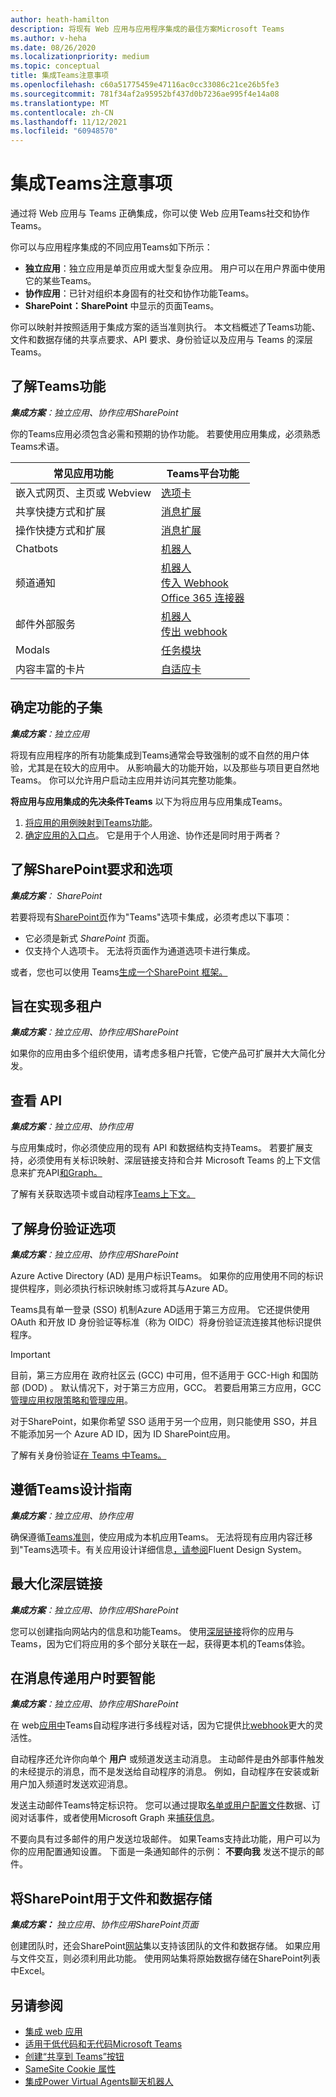 ```yaml
---
author: heath-hamilton
description: 将现有 Web 应用与应用程序集成的最佳方案Microsoft Teams
ms.author: v-heha
ms.date: 08/26/2020
ms.localizationpriority: medium
ms.topic: conceptual
title: 集成Teams注意事项
ms.openlocfilehash: c60a51775459e47116ac0cc33086c21ce26b5fe3
ms.sourcegitcommit: 781f34af2a95952bf437d0b7236ae995f4e14a08
ms.translationtype: MT
ms.contentlocale: zh-CN
ms.lasthandoff: 11/12/2021
ms.locfileid: "60948570"
---
```

# <a name="considerations-for-teams-integration"></a>集成Teams注意事项 

通过将 Web 应用与 Teams 正确集成，你可以使 Web 应用Teams社交和协作Teams。
  
你可以与应用程序集成的不同应用Teams如下所示：
* **独立应用**：独立应用是单页应用或大型复杂应用。 用户可以在用户界面中使用它的某些Teams。
* **协作应用**：已针对组织本身固有的社交和协作功能Teams。
* **SharePoint：SharePoint** 中显示的页面Teams。

你可以映射并按照适用于集成方案的适当准则执行。
本文档概述了Teams功能、文件和数据存储的共享点要求、API 要求、身份验证以及应用与 Teams 的深层Teams。
 
## <a name="get-to-know-teams-platform-capabilities"></a>了解Teams功能

***集成方案**：独立应用、协作应用SharePoint*

你的Teams应用必须包含必需和预期的协作功能。 若要使用应用集成，必须熟悉Teams术语。

|常见应用功能   |Teams平台功能   |
|----------|-----------|
|嵌入式网页、主页或 Webview  |[选项卡](../tabs/what-are-tabs.md)  |
|共享快捷方式和扩展  |[消息扩展](../messaging-extensions/what-are-messaging-extensions.md)  |
|操作快捷方式和扩展  |[消息扩展](../messaging-extensions/what-are-messaging-extensions.md)  |
|Chatbots  |[机器人](../bots/what-are-bots.md) |
|频道通知  |[机器人](../bots/what-are-bots.md)<br/>[传入 Webhook](../webhooks-and-connectors/what-are-webhooks-and-connectors.md)<br/>[Office 365 连接器](../webhooks-and-connectors/what-are-webhooks-and-connectors.md)  |
|邮件外部服务  |[机器人](../bots/what-are-bots.md)<br/>[传出 webhook](../webhooks-and-connectors/what-are-webhooks-and-connectors.md)  |
|Modals  |[任务模块](../task-modules-and-cards/what-are-task-modules.md)  |
|内容丰富的卡片  |[自适应卡](../task-modules-and-cards/what-are-cards.md)  |

## <a name="determine-a-subset-of-functionality"></a>确定功能的子集

***集成方案**：独立应用*

将现有应用程序的所有功能集成到Teams通常会导致强制的或不自然的用户体验，尤其是在较大的应用中。 从影响最大的功能开始，以及那些与项目更自然地Teams。 你可以允许用户启动主应用并访问其完整功能集。

**将应用与应用集成的先决条件Teams** 以下为将应用与应用集成Teams。 

1. [将应用的用例映射到Teams功能](../concepts/design/map-use-cases.md)。
1. [确定应用的入口点](../concepts/extensibility-points.md)。 它是用于个人用途、协作还是同时用于两者？

## <a name="understand-sharepoint-requirements-and-options"></a>了解SharePoint要求和选项

***集成方案**： SharePoint*

若要将现有[SharePoint页](/MicrosoftTeams/teams-standalone-static-tabs-using-spo-sites)作为"Teams"选项卡集成，必须考虑以下事项：

* 它必须是新式 *SharePoint* 页面。
* 仅支持个人选项卡。 无法将页面作为通道选项卡进行集成。

或者，您也可以使用 Teams[生成一个SharePoint 框架。](/sharepoint/dev/spfx/integrate-with-teams-introduction)

## <a name="aim-towards-multi-tenancy"></a>旨在实现多租户

***集成方案**：独立应用、协作应用SharePoint*

如果你的应用由多个组织使用，请考虑多租户托管，它使产品可扩展并大大简化分发。

## <a name="review-your-apis"></a>查看 API

***集成方案**：独立应用、协作应用*

与应用集成时，你必须使应用的现有 API 和数据结构支持Teams。 若要扩展支持，必须使用有关标识映射、深层链接支持和合并 Microsoft Teams 的上下文信息来扩充[](../concepts/authentication/configure-identity-provider.md)API[和Graph。](/graph/teams-concept-overview) [](../concepts/build-and-test/deep-links.md)

了解有关获取选项卡或自动程序[Teams上下文](../tabs/how-to/access-teams-context.md)[。](../bots/how-to/get-teams-context.md)

## <a name="understand-authentication-options"></a>了解身份验证选项

***集成方案**：独立应用、协作应用SharePoint*

Azure Active Directory (AD) 是用户标识Teams。 如果你的应用使用不同的标识提供程序，则必须执行标识映射练习或将其与Azure AD。

Teams具有单一登录 (SSO) 机制Azure AD适用于第三方应用。 它还提供使用 OAuth 和开放 ID 身份验证等标准（称为 OIDC）将身份验证流连接其他标识提供程序。

> [!IMPORTANT]
> 目前，第三方应用在 政府社区云 (GCC) 中可用，但不适用于 GCC-High 和国防部 (DOD) 。 默认情况下，对于第三方应用，GCC。 若要启用第三方应用，GCC[管理应用权限策略](/microsoftteams/teams-app-permission-policies)[和管理应用](/microsoftteams/manage-apps)。

对于SharePoint，如果你希望 SSO 适用于另一个应用，则只能使用 SSO，并且不能添加另一个 Azure AD ID，因为 ID SharePoint应用。

了解有关身份验证[在 Teams 中Teams。](../concepts/authentication/authentication.md)

## <a name="follow-teams-design-guidelines"></a>遵循Teams设计指南

***集成方案**：独立应用、协作应用*

确保遵循[Teams准则](../concepts/design/understand-use-cases.md)，使应用成为本机应用Teams。 无法将现有应用内容迁移到"Teams选项卡。有关应用设计详细信息[，请参阅](https://fluentsite.z22.web.core.windows.net/)Fluent Design System。

## <a name="maximize-deep-linking"></a>最大化深层链接

***集成方案**：独立应用、协作应用SharePoint*

您可以创建指向网站内的信息和功能Teams。 使用[深层链接](../concepts/build-and-test/deep-links.md)将你的应用与Teams，因为它们将应用的多个部分关联在一起，获得更本机的Teams体验。

## <a name="be-smart-when-messaging-users"></a>在消息传递用户时要智能

***集成方案**：独立应用、协作应用SharePoint*

在 web[应用中](../bots/what-are-bots.md)Teams自动程序进行多线程对话，因为它提供比[webhook](../webhooks-and-connectors/what-are-webhooks-and-connectors.md)更大的灵活性。

自动程序还允许你向单个 **用户** 或频道发送主动消息。 主动邮件是由外部事件触发的未经提示的消息，而不是发送给自动程序的消息。 例如，自动程序在安装或新用户加入频道时发送欢迎消息。

发送主动邮件Teams特定标识符。 您可以通过提取[名单或用户配置文件](../bots/how-to/get-teams-context.md#fetch-the-roster-or-user-profile)数据、订阅对话事件，或者使用[](../bots/how-to/conversations/subscribe-to-conversation-events.md)Microsoft Graph 来[捕获信息](/microsoftteams/platform/graph-api/proactive-bots-and-messages/graph-proactive-bots-and-messages?context=graph/context#proactive-messaging-in-teams)。

不要向具有过多邮件的用户发送垃圾邮件。 如果Teams支持此功能，用户可以为你的应用配置通知设置。
下面是一条通知邮件的示例： **不要向我** 发送不提示的邮件。

## <a name="use-sharepoint-for-file-and-data-storage"></a>将SharePoint用于文件和数据存储

***集成方案：** 独立应用、协作应用SharePoint页面*

创建团队时，还会SharePoint[网站](/microsoftteams/sharepoint-onedrive-interact)集以支持该团队的文件和数据存储。 如果应用与文件交互，则必须利用此功能。 使用网站集将原始数据存储在SharePoint列表中Excel。

## <a name="see-also"></a>另请参阅

* [集成 web 应用](~/samples/integrate-web-apps-overview.md)
* [适用于低代码和无代码Microsoft Teams](~/samples/teams-low-code-solutions.md)
* [创建“共享到 Teams”按钮](../concepts/build-and-test/share-to-teams.md)
* [SameSite Cookie 属性](~/resources/samesite-cookie-update.md)
* [集成Power Virtual Agents聊天机器人](~/bots/how-to/add-power-virtual-agents-bot-to-teams.md)
